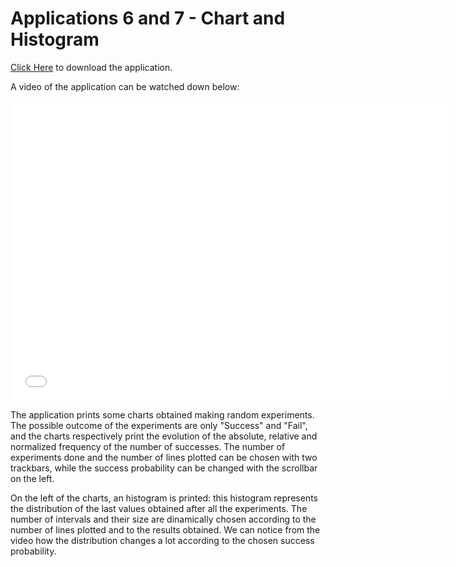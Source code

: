 # Applications 6 and 7 - Chart and Histogram

[Click Here](https://drive.google.com/uc?export=download&id=1qdH_XO46NYZehsYe_iVr04ZiHzX51em1) to download the application.

A video of the application can be watched down below:

<div class="embed-container">
  <iframe
      src="/StatisticsHomework/docs/assets/images/app6&7.mp4"
      width="700"
      height="480"
      frameborder="0"
      allowfullscreen="">
  </iframe>
</div>

The application prints some charts obtained making random experiments. The possible outcome of the experiments are only "Success" and "Fail", and the charts respectively print the evolution of the absolute, relative and normalized frequency of the number of successes. The number of experiments done and the number of lines plotted can be chosen with two trackbars, while the success probability can be changed with the scrollbar on the left.

On the left of the charts, an histogram is printed: this histogram represents the distribution of the last values obtained after all the experiments. The number of intervals and their size are dinamically chosen according to the number of lines plotted and to the results obtained. We can notice from the video how the distribution changes a lot according to the chosen success probability.